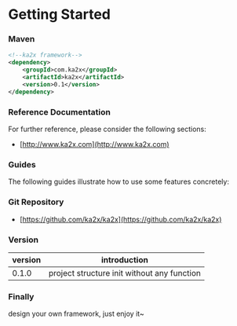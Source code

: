 # Getting Started

### Maven

~~~xml
<!--ka2x framework-->
<dependency>
    <groupId>com.ka2x</groupId>
    <artifactId>ka2x</artifactId>
    <version>0.1</version>
</dependency>
~~~

### Reference Documentation

For further reference, please consider the following sections:

* [http://www.ka2x.com](http://www.ka2x.com)

### Guides

The following guides illustrate how to use some features concretely:

### Git Repository

* [https://github.com/ka2x/ka2x](https://github.com/ka2x/ka2x)

### Version

|version|introduction|
|---|---|
|0.1.0|project structure init without any function|

### Finally

design your own framework, just enjoy it~